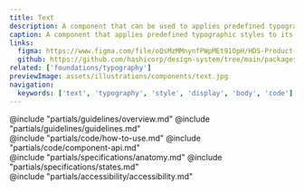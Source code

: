 ```yaml
---
title: Text
description: A component that can be used to applies predefined typographic styles to a block of content.
caption: A component that applies predefined typographic styles to its content.
links:
  figma: https://www.figma.com/file/oQsMzMMnynfPWpMEt91OpH/HDS-Product---Foundations?type=design&node-id=1262-9192
  github: https://github.com/hashicorp/design-system/tree/main/packages/components/addon/components/hds/text
related: ['foundations/typography']
previewImage: assets/illustrations/components/text.jpg
navigation:
  keywords: ['text', 'typography', 'style', 'display', 'body', 'code']
---
```


<section data-tab="Guidelines">
  @include "partials/guidelines/overview.md"
  @include "partials/guidelines/guidelines.md"
</section>

<section data-tab="Code">
  @include "partials/code/how-to-use.md"
  @include "partials/code/component-api.md"
</section>

<section data-tab="Specifications">
  @include "partials/specifications/anatomy.md"
  @include "partials/specifications/states.md"
</section>

<section data-tab="Accessibility">
  @include "partials/accessibility/accessibility.md"
</section>